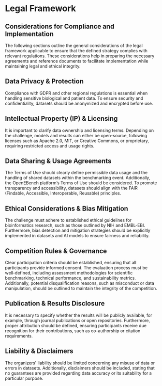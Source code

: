 # Legal Framework 
## Considerations for Compliance and Implementation  
The following sections outline the general considerations of the legal framework applicable to ensure that the defined strategy complies with relevant regulations. These considerations help in preparing the necessary agreements and reference documents to facilitate implementation while maintaining legal and ethical integrity.  

## Data Privacy & Protection  
Compliance with GDPR and other regional regulations is essential when handling sensitive biological and patient data. To ensure security and confidentiality, datasets should be anonymized and encrypted before use.  

## Intellectual Property (IP) & Licensing  
It is important to clarify data ownership and licensing terms. Depending on the challenge, models and results can either be open-source, following licenses such as Apache 2.0, MIT, or Creative Commons, or proprietary, requiring restricted access and usage rights.  

## Data Sharing & Usage Agreements  
The Terms of Use should clearly define permissible data usage and the handling of shared datasets within the benchmarking event. Additionally, the OpenEBench platform’s Terms of Use should be considered. To promote transparency and accessibility, datasets should align with the FAIR (Findable, Accessible, Interoperable, Reusable) principles.  

## Ethical Considerations & Bias Mitigation  
The challenge must adhere to established ethical guidelines for bioinformatics research, such as those outlined by NIH and EMBL-EBI. Furthermore, bias detection and mitigation strategies should be explicitly implemented in datasets and AI models to ensure fairness and reliability.   

## Competition Rules & Governance  
Clear participation criteria should be established, ensuring that all participants provide informed consent. The evaluation process must be well-defined, including assessment methodologies for scientific benchmarking, technical performance, and sustainability metrics. Additionally, potential disqualification reasons, such as misconduct or data manipulation, should be outlined to maintain the integrity of the competition.  

## Publication & Results Disclosure  
It is necessary to specify whether the results will be publicly available, for example, through journal publications or open repositories. Furthermore, proper attribution should be defined, ensuring participants receive due recognition for their contributions, such as co-authorship or citation requirements.  

## Liability & Disclaimers  
The organizers' liability should be limited concerning any misuse of data or errors in datasets. Additionally, disclaimers should be included, stating that no guarantees are provided regarding data accuracy or its suitability for a particular purpose.  
